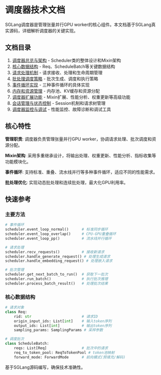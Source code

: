 # 调度器技术文档

SGLang调度器是管理张量并行GPU worker的核心组件。本文档基于SGLang真实源码，详细解析调度器的关键实现。

## 文档目录

1. [调度器总览与架构](01-调度器总览与架构.md) - Scheduler类的整体设计和Mixin架构
2. [核心数据结构](02-核心数据结构.md) - Req、ScheduleBatch等关键数据结构  
3. [请求处理机制](03-请求处理机制.md) - 请求接收、处理和生命周期管理
4. [批处理调度策略](04-批处理调度策略.md) - 批次生成、调度和执行策略
5. [事件循环实现](05-事件循环实现.md) - 三种事件循环的具体实现
6. [内存和资源管理](06-内存和资源管理.md) - 内存池、KV缓存和资源分配
7. [调度器扩展功能](07-调度器扩展功能.md) - Mixin扩展、性能分析、权重更新等高级功能
8. [会话管理与状态控制](08-会话管理与状态控制.md) - Session机制和请求树管理
9. [调度器监控与调试](09-调度器监控与调试.md) - 性能监控、故障诊断和调试工具

## 核心特性

**管理职责**: 调度器负责管理张量并行GPU worker，协调请求处理、批次调度和资源分配。

**Mixin架构**: 采用多重继承设计，将输出处理、权重更新、性能分析、指标收集等功能模块化。

**事件循环**: 支持标准、重叠、流水线并行等多种事件循环，适应不同的性能需求。

**批处理优化**: 实现动态批处理和连续批处理，最大化GPU利用率。

## 快速参考

### 主要方法
```python
# 事件循环
scheduler.event_loop_normal()      # 标准同步循环
scheduler.event_loop_overlap()     # CPU-GPU重叠循环
scheduler.event_loop_pp()          # 流水线并行循环

# 请求处理
scheduler.recv_requests()          # 接收新请求
scheduler.handle_generate_request() # 处理生成请求
scheduler.handle_embedding_request() # 处理嵌入请求

# 批次管理
scheduler.get_next_batch_to_run()  # 获取下一批次
scheduler.run_batch()              # 执行批次推理
scheduler.process_batch_result()   # 处理批次结果
```

### 核心数据结构
```python
# 请求对象
class Req:
    rid: str                       # 请求ID
    origin_input_ids: List[int]    # 输入token序列
    output_ids: List[int]          # 输出token序列
    sampling_params: SamplingParams # 采样参数

# 调度批次
class ScheduleBatch:
    reqs: List[Req]                # 批次中的请求
    req_to_token_pool: ReqToTokenPool # token池映射
    forward_mode: ForwardMode      # 前向模式(预填充/解码)
```

基于SGLang源码编写，确保技术准确性。
